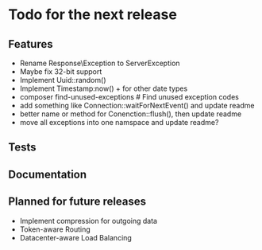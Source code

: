 # Todo for the next release

## Features
* Rename Response\Exception to ServerException
* Maybe fix 32-bit support
* Implement Uuid::random()
* Implement Timestamp:now() + for other date types
* composer find-unused-exceptions # Find unused exception codes
* add something like Connection::waitForNextEvent() and update readme
* better name or method for Conenction::flush(), then update readme
* move all exceptions into one namspace and update readme?

## Tests

## Documentation

## Planned for future releases
* Implement compression for outgoing data
* Token-aware Routing
* Datacenter-aware Load Balancing
